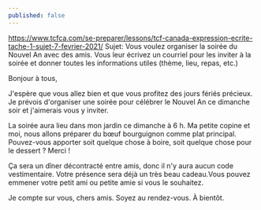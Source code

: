```yaml
---
published: false
---
```

https://www.tcfca.com/se-preparer/lessons/tcf-canada-expression-ecrite-tache-1-sujet-7-fevrier-2021/
Sujet: Vous voulez organiser la soirée du Nouvel An avec des amis. Vous leur écrivez un courriel pour les inviter à la soirée et donner toutes les informations utiles (thème, lieu, repas, etc.)

Bonjour à tous,

J'espère que vous allez bien et que vous profitez des jours fériés précieux. Je prévois d'organiser une soirée pour célébrer le Nouvel An ce dimanche soir et j'aimerais vous y inviter.

La soirée aura lieu dans mon jardin ce dimanche à 6 h. Ma petite copine et moi, nous allons préparer du bœuf  bourguignon comme plat principal. Pouvez-vous apporter soit quelque chose à boire, soit quelque chose pour le dessert ? Merci !

Ça sera un dîner décontracté entre amis, donc il n'y aura aucun code vestimentaire. Votre présence sera déjà un très beau cadeau.Vous pouvez emmener votre petit ami ou petite amie si vous le souhaitez.

Je compte sur vous, chers amis. Soyez au rendez-vous.
À bientôt.
